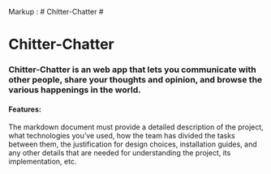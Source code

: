 Markup :  # Chitter-Chatter #
# Chitter-Chatter
### Chitter-Chatter is an web app that lets you communicate with other people, share your thoughts and opinion, and browse the various happenings in the world. 
#### Features: 


The markdown document must provide a detailed description of the project, what technologies you’ve used, how the team has divided the tasks between them, the justification for design choices, installation guides, and any other details that are needed for understanding the project, its implementation, etc.
